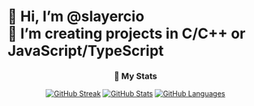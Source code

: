 # 👋 Hi, I’m @slayercio <br> 👀 I’m creating projects in C/C++ or JavaScript/TypeScript


<div align="center">

  ### 🔖 My Stats


  
[![GitHub Streak](https://github-readme-streak-stats.herokuapp.com?user=slayercio&theme=radical&hide_border=true)](https://git.io/streak-stats)
[![GitHub Stats](https://github-readme-stats.vercel.app/api?username=slayercio&show_icons=true&hide_border=true&theme=radical&count_private=true)](https://github.com/anuraghazra/github-readme-stats)
[![GitHub Languages](https://github-readme-stats.vercel.app/api/top-langs/?&username=slayercio&layout=compact&hide_border=true&langs_count=8&theme=radical)](https://github.com/anuraghazra/github-readme-stats)

</div>
